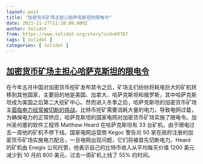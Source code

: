 ```yaml
---
layout: post
title: "加密货币矿场主担心哈萨克斯坦的限电令"
date: 2021-11-27T11:10:08.000Z
author: Solidot
from: https://www.solidot.org/story?sid=69787
tags: [ Solidot ]
categories: [ Solidot ]
---
```

<!--1638011408000-->
[加密货币矿场主担心哈萨克斯坦的限电令](https://www.solidot.org/story?sid=69787)
------

<div>
在今年五月中国对加密货币挖矿发布禁令之后，矿场主们纷纷将耗电巨大的矿机转移到其他国家，主要目的地是美国、加拿大、哈萨克斯坦和俄罗斯，其中哈萨克斯坦成为美国之后第二大挖矿中心。然而进入冬季之后，哈萨克斯坦的加密货币矿场主<a href="https://www.ft.com/content/086b7ec7-f71a-4214-bfa0-5644852056f3">面临电力经常被切断的挑战</a>。比特币挖矿需要消耗大量的电力，导致电网过载，为确保电力的正常供应，哈萨克斯坦的国家电网对加密货币矿场实施了限电令。加州圣何塞的软件工程师 Matthew Heard 在哈萨克斯坦有 33 台矿机，由于限电过去一周他的矿机不停下线。国家电网运营商 Kegoc 警告对 50 家在政府注册的加密货币矿场实施电力配合，一旦电网出现问题，它们将被首先切断电力。Heard 的矿机由 Enegix 公司托管，他表示自己的比特币收入从平均每天价值 1200 美元减少到 10 月的 800 美元，过去一周矿机上线了 55% 的时间。
</div>
